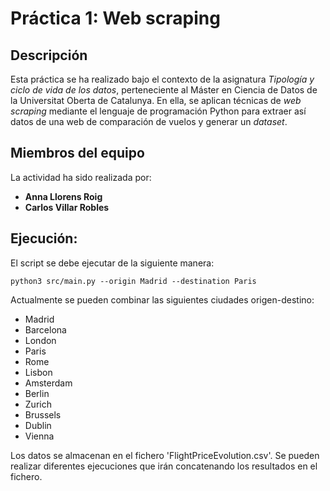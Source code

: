 # Práctica 1: Web scraping

## Descripción

Esta práctica se ha realizado bajo el contexto de la asignatura _Tipología y ciclo de vida de los datos_, perteneciente al Máster en Ciencia de Datos de la Universitat Oberta de Catalunya. En ella, se aplican técnicas de _web scraping_ mediante el lenguaje de programación Python para extraer así datos de una web de comparación de vuelos y generar un _dataset_.

## Miembros del equipo

La actividad ha sido realizada por:
  
* **Anna Llorens Roig**
* **Carlos Villar Robles**

## Ejecución:
El script se debe ejecutar de la siguiente manera:
```
python3 src/main.py --origin Madrid --destination Paris
```

Actualmente se pueden combinar las siguientes ciudades origen-destino:

- Madrid
- Barcelona
- London
- Paris
- Rome
- Lisbon
- Amsterdam
- Berlin
- Zurich
- Brussels
- Dublin
- Vienna

Los datos se almacenan en el fichero 'FlightPriceEvolution.csv'. Se pueden realizar diferentes ejecuciones que irán concatenando los resultados en el fichero. 